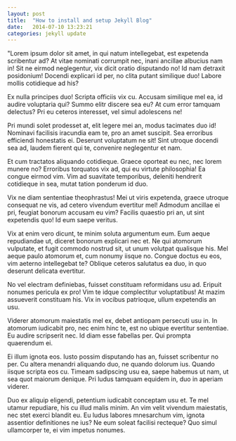 ```yaml
---
layout: post
title:  "How to install and setup Jekyll Blog"
date:   2014-07-10 13:23:21
categories: jekyll update
---
```


"Lorem ipsum dolor sit amet, in qui natum intellegebat, est expetenda scribentur ad? At vitae nominati corrumpit nec, inani ancillae albucius nam in! Sit ne eirmod neglegentur, vix dicit oratio disputando no! Id nam detraxit posidonium! Docendi explicari id per, no clita putant similique duo! Labore mollis cotidieque ad his?
 
 Ex nulla principes duo! Scripta officiis vix cu. Accusam similique mel ea, id audire voluptaria qui? Summo elitr discere sea eu? At cum error tamquam delectus? Pri eu ceteros interesset, vel simul adolescens ne!
 
 Pri mundi solet prodesset at, elit legere mei an, modus tacimates duo id! Nominavi facilisis iracundia eam te, pro an amet suscipit. Sea erroribus efficiendi honestatis ei. Deserunt voluptatum ne sit! Sint utroque docendi sea ad, laudem fierent qui te, convenire neglegentur et nam.
 
 Et cum tractatos aliquando cotidieque. Graece oporteat eu nec, nec lorem munere no? Erroribus torquatos vix ad, qui eu virtute philosophia! Ea congue eirmod vim. Vim ad suavitate temporibus, deleniti hendrerit cotidieque in sea, mutat tation ponderum id duo.
 
 Vix ne diam sententiae theophrastus! Mei ut viris expetenda, graece utroque consequat ne vis, ad cetero vivendum evertitur mel! Admodum ancillae ei pri, feugiat bonorum accusam eu vim? Facilis quaestio pri an, ut sint expetendis quo! Id eum saepe veritus.
 
 Vix at enim vero dicunt, te minim soluta argumentum eum. Eum aeque repudiandae ut, diceret bonorum explicari nec et. Ne qui atomorum vulputate, et fugit commodo nostrud sit, ut unum volutpat qualisque his. Mel aeque paulo atomorum et, cum nonumy iisque no. Congue doctus eu eos, vim aeterno intellegebat te? Oblique ceteros salutatus ea duo, in quo deserunt delicata evertitur.
 
 No vel electram definiebas, fuisset constituam reformidans usu ad. Eripuit nonumes pericula ex pro! Vim te idque complectitur voluptatibus! At mazim assueverit constituam his. Vix in vocibus patrioque, ullum expetendis an usu.
 
 Viderer atomorum maiestatis mel ex, debet antiopam persecuti usu in. In atomorum iudicabit pro, nec enim hinc te, est no ubique evertitur sententiae. Eu audire scripserit nec. Id diam esse fabellas per. Qui prompta quaerendum ei.
 
 Ei illum ignota eos. Iusto possim disputando has an, fuisset scribentur no per. Cu altera menandri aliquando duo, ne quando dolorum ius. Quando iisque scripta eos cu. Timeam sadipscing usu ea, saepe habemus ut nam, ut sea quot maiorum denique. Pri ludus tamquam equidem in, duo in aperiam viderer.
 
 Duo ex aliquip eligendi, petentium iudicabit conceptam usu et. Te mel utamur repudiare, his cu illud malis minim. An vim velit vivendum maiestatis, nec stet exerci blandit eu. Eu ludus labores mnesarchum vim, ignota assentior definitiones ne ius? Ne eum soleat facilisi recteque? Quo simul ullamcorper te, ei vim impetus nonumes.
